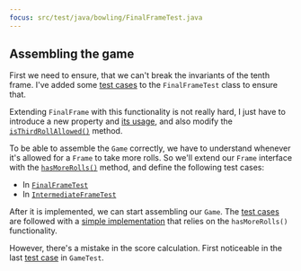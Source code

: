 ```yaml
---
focus: src/test/java/bowling/FinalFrameTest.java
---
```

## Assembling the game

First we need to ensure, that we can't break the invariants of the tenth frame.
I've added some [test cases](src/test/java/bowling/FinalFrameTest.java:57-62) to the `FinalFrameTest` class to ensure that.

Extending `FinalFrame` with this functionality is not really hard, I just have to
introduce a new property and [its usage](src/main/java/bowling/FinalFrame.java:13), and also
modify the [`isThirdRollAllowed()`](src/main/java/bowling/FinalFrame.java:25) method.

To be able to assemble the `Game` correctly, we have to understand whenever it's allowed for
a `Frame` to take more rolls. So we'll extend our `Frame` interface with the
[`hasMoreRolls()`](src/main/java/bowling/Frame.java:6) method, and define the following test cases:

* In [`FinalFrameTest`](src/test/java/bowling/FinalFrameTest.java:78-106)
* In [`IntermediateFrameTest`](src/test/java/bowling/IntermediateFrameTest.java:77-99)

After it is implemented, we can start assembling our `Game`. 
The [test cases](src/test/java/bowling/GameTest.java:65-91) are followed with a 
[simple implementation](src/main/java/bowling/Game.java:14-34) that relies on the `hasMoreRolls()` functionality.
  
However, there's a mistake in the score calculation. First noticeable in the 
last [test case](src/test/java/bowling/GameTest.java:101) in `GameTest`.

